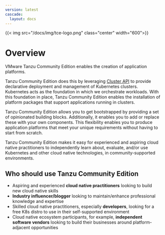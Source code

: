 ```yaml
---
version: latest
cascade:
  layout: docs
---
```


<!-- markdownlint-disable MD041 -->
{{< img src="/docs/img/tce-logo.png" class="center" width="600">}}

# Overview

VMware Tanzu Community Edition enables the creation of application platforms.

Tanzu Community Edition does this by leveraging [Cluster API](https://cluster-api.sigs.k8s.io/) to
provide declarative deployment and management of Kubernetes clusters. Kubernetes
acts as the foundation in which we orchestrate workloads. With this foundation
in place, Tanzu Community Edition enables the installation of platform packages that support
applications running in clusters.

Tanzu Community Edition allows you to get bootstrapped by providing a set of opinionated building blocks.
Additionally, it enables you to add or replace these with your own components. This
flexibility enables you to produce application platforms that meet your unique
requirements without having to start from scratch.

Tanzu Community Edition makes it easy for experienced and aspiring cloud native practitioners to independently learn about, evaluate, and/or use Kubernetes and other cloud native technologies, in community-supported environments.

## Who should use Tanzu Community Edition

- Aspiring  and experienced **cloud native practitioners** looking to build new cloud native skills
- **Industry influencer/blogger** looking to maintain/enhance professional knowledge and expertise
- Skilled cloud native practitioners, especially **developers**, looking for a free K8s distro to use in their self-supported environment
- Cloud native ecosystem participants, for example, **independent software vendors** looking to build their businesses around platform-adjacent opportunities



